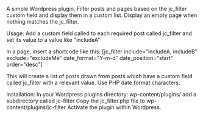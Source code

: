 A simple Wordpress plugin. Filter posts and pages based on the jc_filter custom field and display them in a custom list. Display an empty page when nothing matches the jc_filter. 

Usage:
Add a custom field called to each required post called jc_filter and set its value to a value like "includeA"

In a page, insert a shortcode like this:
[jc_filter include="includeA, includeB" exclude="excludeMe" date_format="Y-m-d" date_position="start" order="desc"]

This will create a list of posts drawn from posts which have a custom field called jc_filter with a relevant value. Use PHP date format characters.

Installation:
In your Wordpress plugins directory: wp-content/plugins/ add a subdirectory called jc-filter
Copy the jc_filter.php file to wp-content/plugins/jc-filter
Activate the plugin within Wordpress.
